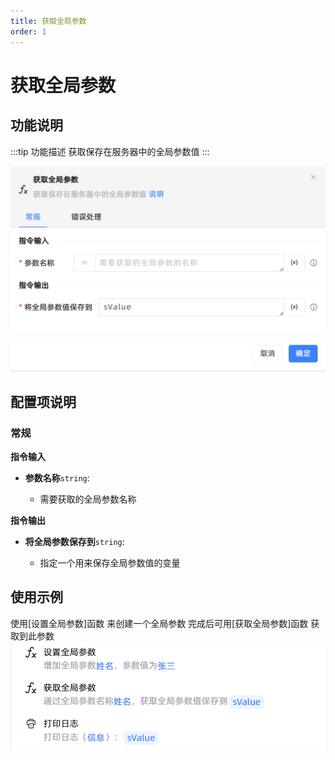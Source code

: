 ```yaml
---
title: 获取全局参数
order: 1
---
```


# 获取全局参数

## 功能说明

:::tip 功能描述
获取保存在服务器中的全局参数值
:::

![alt text](<assets/Get Server Param Value/image.png>)

## 配置项说明

### 常规

**指令输入**

- **参数名称**`string`: 
  
  - 需要获取的全局参数名称

**指令输出**

- **将全局参数保存到**`string`:  
  
  - 指定一个用来保存全局参数值的变量


## 使用示例

使用[设置全局参数]函数 来创建一个全局参数 完成后可用[获取全局参数]函数 获取到此参数
![alt text](<assets/Get Server Param Value/image-1.png>)

